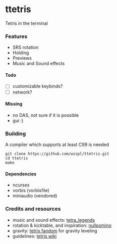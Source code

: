 # ttetris

Tetris in the terminal

### Features

* SRS rotation
* Holding
* Previews
* Music and Sound effects

#### Todo

- [ ] customizable keybinds?
- [ ] network?

#### Missing

* no DAS, not sure if it is possible
* gui :)

### Building

A compiler which supports at least C99 is needed
```
git clone https://github.com/wispl/ttetris.git
cd ttetris
make
```

#### Dependencies

* ncurses
* vorbis (vorbisfile)
* miniaudio (vendored)

### Credits and resources

* music and sound effects: [tetra_legends](https://github.com/doktorocelot/tetralegends)
* rotation & kicktable, and inspiration: [nullpomino](https://github.com/nullpomino/nullpomino)
* gravity: [tetris fandom](https://tetris.fandom.com/wiki/Tetris_Worlds) for gravity leveling
* guidelines: [tetris wiki](https://tetris.wiki/Tetris_Guideline)
